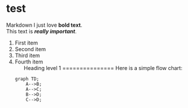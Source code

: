 # test
Markdown 
I just love __bold text__.	
This text is __*really important*__.	
1. First item
2. Second item
3. Third item
4. Fourth item	<ol>
Heading level 1
===============	
Here is a simple flow chart:

```mermaid
graph TD;
    A-->B;
    A-->C;
    B-->D;
    C-->D;
```
